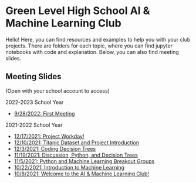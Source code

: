 # Green Level High School AI & Machine Learning Club

Hello! Here, you can find resources and examples to help you with your club projects. There are folders for each topic, where you can find jupyter notebooks with code and explanation. Below, you can also find meeting slides.


## Meeting Slides 

(Open with your school account to access)

2022-2023 School Year
* [9/28/2022: First Meeting](https://docs.google.com/presentation/d/161pPGipFCo3ajw3oY9OkUt5nDtUhra5zzVu5h3TRw7k/edit?usp=sharing)

2021-2022 School Year

* [12/17/2021: Project Workday!](https://docs.google.com/presentation/d/165TQRME__IfAPyQDi0ss5RNfDmGxRT7mwULxhcbT_Yo/edit?usp=sharing)
* [12/10/2021: Titanic Dataset and Project Introduction](https://docs.google.com/presentation/d/1g2d3S8bBrtixDW2lmeNGjCp0b2jEN_ARNOMuGk4Fqtk/edit?usp=sharing)
* [12/3/2021: Coding Decision Trees](https://docs.google.com/presentation/d/1yqm4jOTc5xPq2J0ozT9hJuLWkgYzNywoB3cPV8W5As0/edit?usp=sharing)
* [11/19/2021: Discussion, Python, and Decision Trees](https://docs.google.com/presentation/d/1Fu5LvIhL-aDzRoXLu5so1d_L4Cq287NFCRcB7x14JCc/edit?usp=sharing)
* [11/5/2021: Python and Machine Learning Breakout Groups](https://docs.google.com/presentation/d/1ix7zjVNkjmFwv0hSNpUw1xo7_BtTLA9mBRrjwh5KkMg/edit?usp=sharing)
* [10/22/2021: Introduction to Machine Learning](https://docs.google.com/presentation/d/1JIuUnwxUCdiITmItoOXEUm_1dWHwFR4sA5IlS4fdMfM/edit?usp=sharing)
* [10/8/2021: Welcome to the AI & Machine Learning Club!](https://docs.google.com/presentation/d/1Ngka91C2S6KJ26EvC8O4ew2W0Y7OFTX9wd9e0zBFQ9g/edit?usp=sharing)
